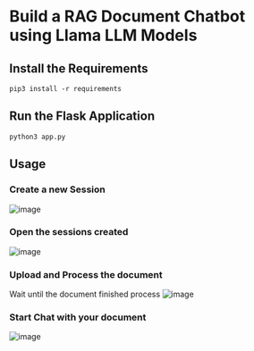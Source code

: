 # Build a RAG Document Chatbot using Llama LLM Models
## Install the Requirements
```
pip3 install -r requirements
```
## Run the Flask Application
```
python3 app.py
```
## Usage
### Create a new Session
![image](https://github.com/user-attachments/assets/ae126f34-4d77-4033-a568-1a697f5e4c09)
### Open the sessions created
![image](https://github.com/user-attachments/assets/0f6e2b07-3f95-4656-bb2a-4d157eafad02)
### Upload and Process the document
Wait until the document finished process
![image](https://github.com/user-attachments/assets/2ec76c5c-acfe-4d56-aa7b-ccdf6d4f9597)
### Start Chat with your document
![image](https://github.com/user-attachments/assets/e000ced7-6c43-4dc4-bc16-b42663fa7661)





